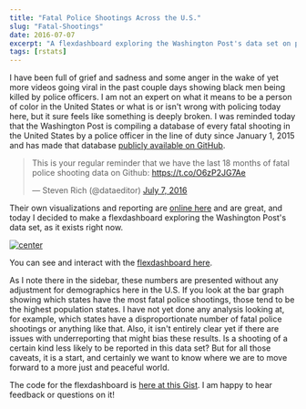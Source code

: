 ```yaml
---
title: "Fatal Police Shootings Across the U.S."
slug: "Fatal-Shootings"
date: 2016-07-07
excerpt: "A flexdashboard exploring the Washington Post's data set on police shootings"
tags: [rstats]
---
```




I have been full of grief and sadness and some anger in the wake of yet more videos going viral in the past couple days showing black men being killed by police officers. I am not an expert on what it means to be a person of color in the United States or what is or isn't wrong with policing today here, but it sure feels like something is deeply broken. I was reminded today that the Washington Post is compiling a database of every fatal shooting in the United States by a police officer in the line of duty since January 1, 2015 and has made that database [publicly available on GitHub](https://github.com/washingtonpost/data-police-shootings). 

<blockquote class="twitter-tweet" data-lang="en"><p lang="en" dir="ltr">This is your regular reminder that we have the last 18 months of fatal police shooting data on Github: <a href="https://t.co/O6zP2JG7Ae">https://t.co/O6zP2JG7Ae</a></p>&mdash; Steven Rich (@dataeditor) <a href="https://twitter.com/dataeditor/status/751057842501783552">July 7, 2016</a></blockquote>
<script async src="http://platform.twitter.com/widgets.js" charset="utf-8"></script>

Their own visualizations and reporting are [online here](https://www.washingtonpost.com/graphics/national/police-shootings-2016/) and are great, and today I decided to make a flexdashboard exploring the Washington Post's data set, as it exists right now.

[![center](/figs/2016-07-07-Fatal-Shootings/shootingsdashboard.png)](https://beta.rstudioconnect.com/juliasilge/policeshooting/)

You can see and interact with the [flexdashboard here](https://beta.rstudioconnect.com/juliasilge/policeshooting/).

As I note there in the sidebar, these numbers are presented without any adjustment for demographics here in the U.S. If you look at the bar graph showing which states have the most fatal police shootings, those tend to be the highest population states. I have not yet done any analysis looking at, for example, which states have a disproportionate number of fatal police shootings or anything like that. Also, it isn't entirely clear yet if there are issues with underreporting that might bias these results. Is a shooting of a certain kind less likely to be reported in this data set? But for all those caveats, it is a start, and certainly we want to know where we are to move forward to a more just and peaceful world. 

The code for the flexdashboard is [here at this Gist](https://gist.github.com/juliasilge/9acbe97c549502bac85404779edceba0). I am happy to hear feedback or questions on it!


